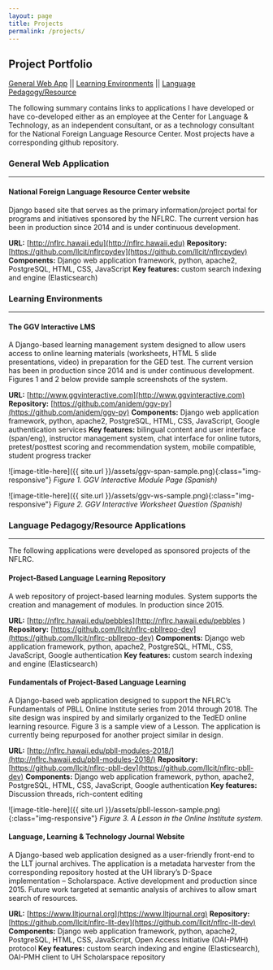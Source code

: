 ```yaml
---
layout: page
title: Projects
permalink: /projects/
---
```


## Project Portfolio 

[General Web App](#general-web-application) || [Learning Environments](#learning-environments) || [Language Pedagogy/Resource](#language-pedagogyresource-applications)

The following summary contains links to applications I have developed or have co-developed either as an employee at the Center for Language & Technology, as an independent consultant, or as a technology consultant for the National Foreign Language Resource Center. Most projects have a corresponding github repository.

### General Web Application

---

#### National Foreign Language Resource Center website
Django based site that serves as the primary information/project portal for programs and initiatives sponsored by the NFLRC. The current version has been in production since 2014 and is under continuous development.

**URL:** [http://nflrc.hawaii.edu](http://nflrc.hawaii.edu)
**Repository:** [https://github.com/llcit/nflrcpydev](https://github.com/llcit/nflrcpydev)
**Components:** Django web application framework, python, apache2, PostgreSQL, HTML, CSS, JavaScript
**Key features:** custom search indexing and engine (Elasticsearch)

### Learning Environments

---

#### The GGV Interactive LMS
A Django-based learning management system designed to allow users access to online learning materials (worksheets, HTML 5 slide presentations, video) in preparation for the GED test. The current version has been in production since 2014 and is under continuous development. Figures 1 and 2 below provide sample screenshots of the system.

**URL:** [http://www.ggvinteractive.com](http://www.ggvinteractive.com)
**Repository:** [https://github.com/anidem/ggv-py](https://github.com/anidem/ggv-py)
**Components:** Django web application framework, python, apache2, PostgreSQL, HTML, CSS, JavaScript, Google authentication services
**Key features:** bilingual content and user interface (span/eng), instructor management system, chat interface for online tutors, pretest/posttest scoring and recommendation system, mobile compatible, student progress tracker


![image-title-here]({{ site.url }}/assets/ggv-span-sample.png){:class="img-responsive"}
*Figure 1. GGV Interactive Module Page (Spanish)*

![image-title-here]({{ site.url }}/assets/ggv-ws-sample.png){:class="img-responsive"}
*Figure 2. GGV Interactive Worksheet Question (Spanish)*


### Language Pedagogy/Resource Applications
---

The following applications were developed as sponsored projects of the NFLRC.

#### Project-Based Language Learning Repository
A web repository of project-based learning modules. System supports the creation and management of modules. In production since 2015.

**URL:** [http://nflrc.hawaii.edu/pebbles](http://nflrc.hawaii.edu/pebbles )
**Repository:** [https://github.com/llcit/nflrc-pbllrepo-dev](https://github.com/llcit/nflrc-pbllrepo-dev)
**Components:** Django web application framework, python, apache2, PostgreSQL, HTML, CSS, JavaScript, Google authentication
**Key features:** custom search indexing and engine (Elasticsearch)

#### Fundamentals of Project-Based Language Learning
A Django-based web application designed to support the NFLRC’s Fundamentals of PBLL Online Institute series from 2014 through 2018. The site design was inspired by and similarly organized to the TedED online learning resource. Figure 3 is a sample view of a Lesson. The application is currently being repurposed for another project similar in design.

**URL:** [http://nflrc.hawaii.edu/pbll-modules-2018/](http://nflrc.hawaii.edu/pbll-modules-2018/)
**Repository:** [https://github.com/llcit/nflrc-pbll-dev](https://github.com/llcit/nflrc-pbll-dev)
**Components:** Django web application framework, python, apache2, PostgreSQL, HTML, CSS, JavaScript, Google authentication
**Key features:** Discussion threads, rich-content editing


![image-title-here]({{ site.url }}/assets/pbll-lesson-sample.png){:class="img-responsive"}
*Figure 3. A Lesson in the Online Institute system.*

#### Language, Learning & Technology Journal Website

A Django-based web application designed as a user-friendly front-end to the LLT journal archives. The application is a metadata harvester from the corresponding repository hosted at the UH library’s D-Space implementation – Scholarspace. Active development and production since 2015. Future work targeted at semantic analysis of archives to allow smart search of resources.

**URL:** [https://www.lltjournal.org](https://www.lltjournal.org)
**Repository:** [https://github.com/llcit/nflrc-llt-dev](https://github.com/llcit/nflrc-llt-dev)
**Components:** Django web application framework, python, apache2, PostgreSQL, HTML, CSS, JavaScript, Open Access Initiative (OAI-PMH) protocol
**Key features:** custom search indexing and engine (Elasticsearch), OAI-PMH client to UH Scholarspace repository




